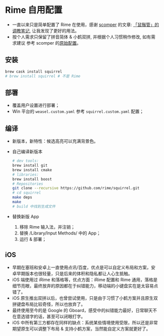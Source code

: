 # Rime 自用配置

- 一直以来只是简单配置了 Rime 在使用，感谢 [scomper](https://github.com/scomper) 的文章: [「鼠鬚管」的调教笔记](https://scomper.me/gtd/-shu-xu-guan-de-diao-jiao-bi-ji), 让我发现了更好的用法。
- 按个人需求只保留了拼音简体 & 小鹤双拼, 并根据个人习惯稍作修改, 如有需求建议 参考 scomper 的[原始配置](https://github.com/scomper/Rime)。

## 安装

``` zsh
brew cask install squirrel
# brew install squirrel # 不是 Rime
```

## 部署

- 覆盖用户设置进行部署；
- Win 平台的 `weasel.custom.yaml` 参考 `squirrel.custom.yaml` 配置；

## 编译

- 新版本，新特性：候选高亮可以充满背景色。

- 自己编译新版本

    ``` zsh
    # dev tools:
    brew install git
    brew install cmake
    # libraries:
    brew install boost
    # Repositories
    git clone --recursive https://github.com/rime/squirrel.git
    # cd squirrel
    make deps
    make
    # build 中找到生成文件
    ```


- 替换新版 App
    1. 移除 Rime 输入法，并注销；
    2. 替换 /Library/Input Methods/ 中的 App；
    3. 运行 & 部署；


## iOS

- 早期在塞班和安卓上一直使用点讯/百度，优点是可以自定义布局和方案，安卓早期版本也很轻量，只是后来的体积和隐私都让人心生抵触。 
- iOS 端使用过 iRime 和落格等，优点方面：iRime 配置和 Rime 通用，落格是细节亮眼，最终放弃的原因都在于纠错能力，移动端的小键盘实在是太容易点错了。
- iOS 原生推出双拼以后，也曾尝试使用，只是由于习惯了小鹤方案并且原生双拼键盘布局比较奇怪，所以也放弃了。
- 最终使用至今的是 Google 的 Gboard，感受中的纠错能力最好，日常聊天不在意选错字的话，甚至可以闭眼打字。
- iOS 中所有第三方都存在同样的缺点：系统某些情境使用受限，所以还是非常期望原生可以调整下布局 & 支持小鹤方案，当然能自定义方案就更好了。

